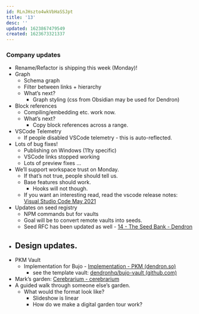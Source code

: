 ```yaml
---
id: RLnJHszto4wkVbHaSSJpt
title: '13'
desc: ''
updated: 1623867479549
created: 1623673321337
---
```


### Company updates

-   Rename/Refactor is shipping this week (Monday)!
-   Graph
    -   Schema graph
    -   Filter between links + hierarchy
    -   What’s next?
        -   Graph styling (css from Obsidian may be used for Dendron)
-   Block references
    -   Compiling/embedding etc. work now.
    -   What’s next?
        -   Copy block references across a range.
-   VSCode Telemetry
    -   If people disabled VSCode telemetry - this is auto-reflected.
-   Lots of bug fixes!
    -   Publishing on Windows (11ty specific)
    -   VSCode links stopped working
    -   Lots of preview fixes …
-   We’ll support workspace trust on Monday.
    -   If that’s not true, people should tell us.
    -   Base features should work.
        -   Hooks will not though.
    -   If you want an interesting read, read the vscode release notes: [Visual Studio Code May 2021](https://code.visualstudio.com/updates/v1_57)
-   Updates on seed registry
    -   NPM commands but for vaults
    -   Goal will be to convert remote vaults into seeds.
    -   Seed RFC has been updated as well - [14 - The Seed Bank - Dendron](https://wiki.dendron.so/notes/4039fc46-06b2-4f83-b817-fc490bafbcb3.html)
-   Design updates.
    -
-   PKM Vault
    -   Implementation for Bujo - [Implementation - PKM (dendron.so)](https://pkm.dendron.so/notes/7c64cee9-69a8-48c3-9c0b-5dd031243204.html)
        -   see the template vault: [dendronhq/bujo-vault (github.com)](https://github.com/dendronhq/bujo-vault)
-   Mark’s garden: [Cerebrarium - cerebrarium](https://cerebrarium.garden/)
-   A guided walk through someone else’s garden.
    -   What would the format look like?
        -   Slideshow is linear
        -   How do we make a digital garden tour work?


